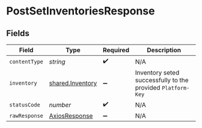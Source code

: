 # PostSetInventoriesResponse


## Fields

| Field                                                       | Type                                                        | Required                                                    | Description                                                 |
| ----------------------------------------------------------- | ----------------------------------------------------------- | ----------------------------------------------------------- | ----------------------------------------------------------- |
| `contentType`                                               | *string*                                                    | :heavy_check_mark:                                          | N/A                                                         |
| `inventory`                                                 | [shared.Inventory](../../models/shared/inventory.md)        | :heavy_minus_sign:                                          | Inventory seted successfully to the provided `Platform-Key` |
| `statusCode`                                                | *number*                                                    | :heavy_check_mark:                                          | N/A                                                         |
| `rawResponse`                                               | [AxiosResponse](https://axios-http.com/docs/res_schema)     | :heavy_minus_sign:                                          | N/A                                                         |